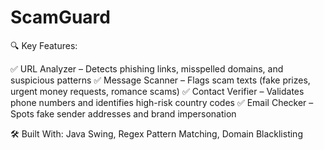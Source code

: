 # ScamGuard
🔍 Key Features:

✅ URL Analyzer – Detects phishing links, misspelled domains, and suspicious patterns
✅ Message Scanner – Flags scam texts (fake prizes, urgent money requests, romance scams)
✅ Contact Verifier – Validates phone numbers and identifies high-risk country codes
✅ Email Checker – Spots fake sender addresses and brand impersonation

🛠️ Built With: Java Swing, Regex Pattern Matching, Domain Blacklisting
